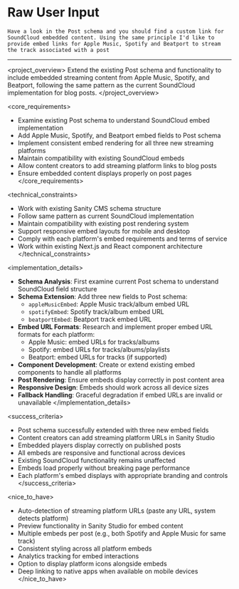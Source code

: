 # Raw User Input
```
Have a look in the Post schema and you should find a custom link for SoundCloud embedded content. Using the same principle I'd like to provide embed links for Apple Music, Spotify and Beatport to stream the track associated with a post
```

---

<project_overview>
Extend the existing Post schema and functionality to include embedded streaming content from Apple Music, Spotify, and Beatport, following the same pattern as the current SoundCloud implementation for blog posts.
</project_overview>

<core_requirements>
- Examine existing Post schema to understand SoundCloud embed implementation
- Add Apple Music, Spotify, and Beatport embed fields to Post schema
- Implement consistent embed rendering for all three new streaming platforms
- Maintain compatibility with existing SoundCloud embeds
- Allow content creators to add streaming platform links to blog posts
- Ensure embedded content displays properly on post pages
</core_requirements>

<technical_constraints>
- Work with existing Sanity CMS schema structure
- Follow same pattern as current SoundCloud implementation
- Maintain compatibility with existing post rendering system
- Support responsive embed layouts for mobile and desktop
- Comply with each platform's embed requirements and terms of service
- Work within existing Next.js and React component architecture
</technical_constraints>

<implementation_details>
- **Schema Analysis**: First examine current Post schema to understand SoundCloud field structure
- **Schema Extension**: Add three new fields to Post schema:
  - `appleMusicEmbed`: Apple Music track/album embed URL
  - `spotifyEmbed`: Spotify track/album embed URL  
  - `beatportEmbed`: Beatport track embed URL
- **Embed URL Formats**: Research and implement proper embed URL formats for each platform:
  - Apple Music: embed URLs for tracks/albums
  - Spotify: embed URLs for tracks/albums/playlists
  - Beatport: embed URLs for tracks (if supported)
- **Component Development**: Create or extend existing embed components to handle all platforms
- **Post Rendering**: Ensure embeds display correctly in post content area
- **Responsive Design**: Embeds should work across all device sizes
- **Fallback Handling**: Graceful degradation if embed URLs are invalid or unavailable
</implementation_details>

<success_criteria>
- Post schema successfully extended with three new embed fields
- Content creators can add streaming platform URLs in Sanity Studio
- Embedded players display correctly on published posts
- All embeds are responsive and functional across devices
- Existing SoundCloud functionality remains unaffected
- Embeds load properly without breaking page performance
- Each platform's embed displays with appropriate branding and controls
</success_criteria>

<nice_to_have>
- Auto-detection of streaming platform URLs (paste any URL, system detects platform)
- Preview functionality in Sanity Studio for embed content
- Multiple embeds per post (e.g., both Spotify and Apple Music for same track)
- Consistent styling across all platform embeds
- Analytics tracking for embed interactions
- Option to display platform icons alongside embeds
- Deep linking to native apps when available on mobile devices
</nice_to_have>